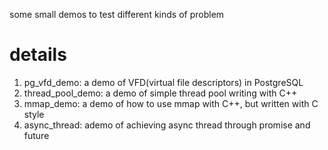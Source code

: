 some small demos to test different kinds of problem

# details

1. pg_vfd_demo: a demo of VFD(virtual file descriptors) in PostgreSQL
2. thread_pool_demo: a demo of simple thread pool writing with C++
3. mmap_demo: a demo of how to use mmap with C++, but written with C style
4. async_thread: ademo of achieving async thread through promise and future
